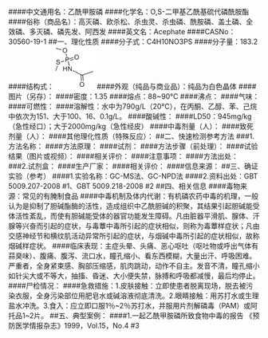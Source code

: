 ####中文通用名：乙酰甲胺磷
####化学名：O,S-二甲基乙酰基硫代磷酰胺酯
####俗称（商品名）：高灭磷、欧杀松、杀虫灵、杀虫磷、酰胺磷、盖土磷、全效磷、多灭磷、磷先发、阿西发
####英文名：Acephate
####CASNo：30560-19-1
##一、理化性质
####分子式：C4H10NO3PS
####分子量：183.2
####结构式：![结构式](./assets/duwu/乙酰甲胺磷/@0结构式.gif)
####外观（纯品与商业品）：纯品为白色晶体
####图片（另存）：
####密度：1.35
####熔点：88~90℃
####沸点：
####气味：
####可燃性：
####溶解性：水中为790g/L（20℃），在丙酮、乙醇、苯、己烷中依次为151、大于100、16、0.1g/L。
####酸碱性：
####LD50：945mg/kg（急性经口）；大于2000mg/kg（急性经皮）
####中毒剂量（人）：
####致死剂量（人）：
####其他理化性质（特殊反应）：
##二、快速检测参考方法
###1.方法名称：
####方法原理：
####试剂：
####方法步骤（前处理）：
####试验结果（图片或视频）：
####相关评价：
####注意事项：
####方法出处：
###2.试剂盒：
####生产厂家：
####相关评价：
####信息来源：
##三、确证实验（参考）
####1.实验名称：GC-MS法、GC-NPD法
####2.资料出处：GBT 5009.207-2008 #1、GBT 5009.218-2008 #2
##四、相关信息
####毒物来源：常见的有腌制食品
####中毒机制及体内代谢：有机磷农药中毒的机理，一般认为是抑制了胆碱酯酶的活性，造成组织中乙酰胆碱的积聚，其结果引起胆碱能受体活性紊乱，而使有胆碱能受体的器官功能发生障碍。凡由脏器平滑肌、腺体、汗腺等兴奋而引起的症状，与毒蕈中毒所引起的症状相似，则称为毒蕈样症状；凡由交感神经节和横纹肌活动异常所引起的症状，与烟碱中毒所引起的症状相似，故称烟碱样症状。
####临床表现：主症头晕、头痛、恶心呕吐（呕吐物或呼出气体有蒜臭味）、腹痛、腹泻、流口水，瞳孔缩小、看东西模糊，大量出汗、呼吸困难。严重者，全身紧束感、胸部压缩感，肌肉跳动，动作不自主。发音不清，瞳孔缩小如针尖大或不等大，抽搐、昏迷、大小便失禁，脉搏和呼吸都减慢，最后均停止。
####尸检情况：
####急救措施：1.皮肤接触：立即使患者脱离现场，脱去被污染衣服，全身污染部位用肥皂水或碱溶液彻底清洗。2.眼睛接触：用苏打水或生理盐水冲洗。3.食入：应立即口服1％~2％苏打水，并服用片剂解磷毒（PAM）或阿托品1~2片。
##五、典型案例：
####1.一起乙酰甲胺磷所致食物中毒的报告 《预防医学情报杂志》1999，Vol.15，No.4 #3
